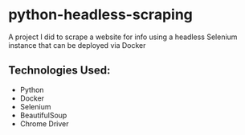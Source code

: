 # python-headless-scraping
A project I did to scrape a website for info using a headless Selenium instance that can be deployed via Docker

## Technologies Used:
* Python
* Docker
* Selenium
* BeautifulSoup
* Chrome Driver